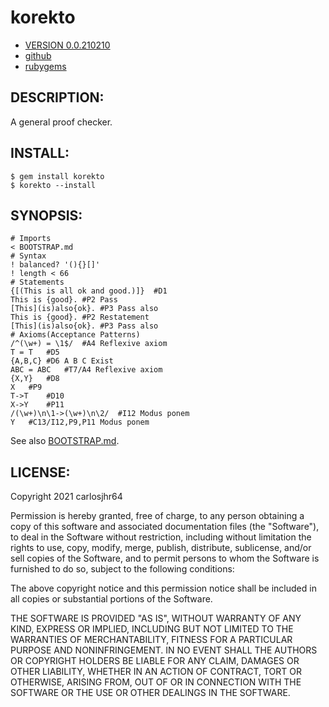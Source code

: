 # korekto

* [VERSION 0.0.210210](https://github.com/carlosjhr64/korekto/releases)
* [github](https://www.github.com/carlosjhr64/korekto)
* [rubygems](https://rubygems.org/gems/korekto)

## DESCRIPTION:

A general proof checker.

## INSTALL:
```shell
$ gem install korekto
$ korekto --install
```
## SYNOPSIS:
```korekto
# Imports
< BOOTSTRAP.md
# Syntax
! balanced? '(){}[]'
! length < 66
# Statements
{[(This is all ok and good.)]}	#D1
This is {good}.	#P2 Pass
[This](is)also{ok}.	#P3 Pass also
This is {good}.	#P2 Restatement
[This](is)also{ok}.	#P3 Pass also
# Axioms(Acceptance Patterns)
/^(\w+) = \1$/	#A4 Reflexive axiom
T = T	#D5
{A,B,C}	#D6 A B C Exist
ABC = ABC	#T7/A4 Reflexive axiom
{X,Y}	#D8
X	#P9
T->T	#D10
X->Y	#P11
/(\w+)\n\1->(\w+)\n\2/	#I12 Modus ponem
Y	#C13/I12,P9,P11 Modus ponem
```
See also [BOOTSTRAP.md](BOOTSTRAP.md).

## LICENSE:

Copyright 2021 carlosjhr64

Permission is hereby granted, free of charge,
to any person obtaining a copy of this software and
associated documentation files (the "Software"),
to deal in the Software without restriction,
including without limitation the rights
to use, copy, modify, merge, publish, distribute, sublicense, and/or sell
copies of the Software, and
to permit persons to whom the Software is furnished to do so,
subject to the following conditions:

The above copyright notice and this permission notice
shall be included in all copies or substantial portions of the Software.

THE SOFTWARE IS PROVIDED "AS IS",
WITHOUT WARRANTY OF ANY KIND, EXPRESS OR IMPLIED,
INCLUDING BUT NOT LIMITED TO THE WARRANTIES OF MERCHANTABILITY,
FITNESS FOR A PARTICULAR PURPOSE AND NONINFRINGEMENT.
IN NO EVENT SHALL THE AUTHORS OR COPYRIGHT HOLDERS BE LIABLE FOR ANY CLAIM,
DAMAGES OR OTHER LIABILITY, WHETHER IN AN ACTION OF CONTRACT,
TORT OR OTHERWISE, ARISING FROM, OUT OF OR IN CONNECTION WITH
THE SOFTWARE OR THE USE OR OTHER DEALINGS IN THE SOFTWARE.
